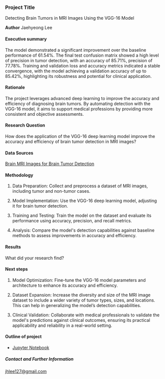 ### Project Title
Detecting Brain Tumors in MRI Images Using the VGG-16 Model

**Author**
Jaehyeong Lee

#### Executive summary
The model demonstrated a significant improvement over the baseline performance of 61.54%. The final test confusion matrix showed a high level of precision in tumor detection, with an accuracy of 85.71%, precision of 77.78%. Training and validation loss and accuracy metrics indicated a stable convergence, with the model achieving a validation accuracy of up to 85.42%, highlighting its robustness and potential for clinical application.

#### Rationale
The project leverages advanced deep learning to improve the accuracy and efficiency of diagnosing brain tumors. By automating detection with the VGG-16 model, it aims to support medical professions by providing more consistent and objective assessments.

#### Research Question
How does the application of the VGG-16 deep learning model improve the accuracy and efficiency of brain tumor detection in MRI images?

#### Data Sources
[Brain MRI Images for Brain Tumor Detection](https://www.kaggle.com/datasets/navoneel/brain-mri-images-for-brain-tumor-detection)

#### Methodology
1. Data Preparation: Collect and preprocess a dataset of MRI images, including tumor and non-tumor cases.

2. Model Implementation: Use the VGG-16 deep learning model, adjusting it for brain tumor detection.

3. Training and Testing: Train the model on the dataset and evaluate its performance using accuracy, precision, and recall metrics.

4. Analysis: Compare the model's detection capabilities against baseline methods to assess improvements in accuracy and efficiency.

#### Results
What did your research find?

#### Next steps
1. Model Optimization: Fine-tune the VGG-16 model parameters and architecture to enhance its accuracy and efficiency.

2. Dataset Expansion: Increase the diversity and size of the MRI image dataset to include a wider variety of tumor types, sizes, and locations. This can help in generalizing the model’s detection capabilities.

3. Clinical Validation: Collaborate with medical professionals to validate the model's predictions against clinical outcomes, ensuring its practical applicability and reliability in a real-world setting.

#### Outline of project

- [Jupyter Notebook](https://github.com/iffj/ai-ml-portfolio/blob/main/capstone/capstone.ipynb)

##### Contact and Further Information
jhlee127@gmail.com
